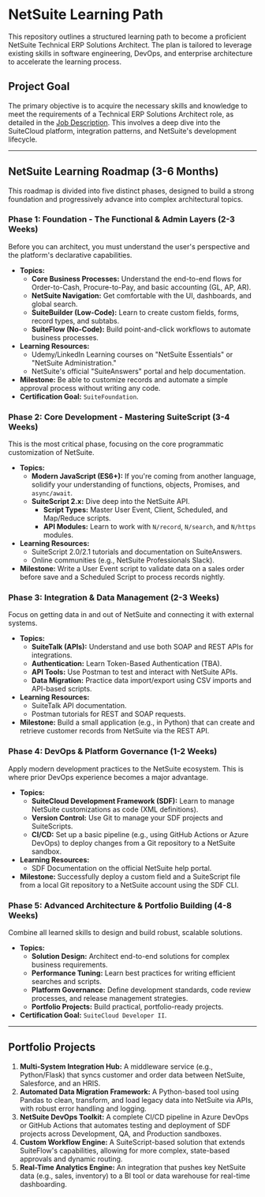 # NetSuite Learning Path

This repository outlines a structured learning path to become a proficient NetSuite Technical ERP Solutions Architect. The plan is tailored to leverage existing skills in software engineering, DevOps, and enterprise architecture to accelerate the learning process.

## Project Goal

The primary objective is to acquire the necessary skills and knowledge to meet the requirements of a Technical ERP Solutions Architect role, as detailed in the [Job Description](data/external/Job_Description.txt). This involves a deep dive into the SuiteCloud platform, integration patterns, and NetSuite's development lifecycle.

---

## NetSuite Learning Roadmap (3-6 Months)

This roadmap is divided into five distinct phases, designed to build a strong foundation and progressively advance into complex architectural topics.

### Phase 1: Foundation - The Functional & Admin Layers (2-3 Weeks)

Before you can architect, you must understand the user's perspective and the platform's declarative capabilities.

*   **Topics:**
    *   **Core Business Processes:** Understand the end-to-end flows for Order-to-Cash, Procure-to-Pay, and basic accounting (GL, AP, AR).
    *   **NetSuite Navigation:** Get comfortable with the UI, dashboards, and global search.
    *   **SuiteBuilder (Low-Code):** Learn to create custom fields, forms, record types, and subtabs.
    *   **SuiteFlow (No-Code):** Build point-and-click workflows to automate business processes.
*   **Learning Resources:**
    *   Udemy/LinkedIn Learning courses on "NetSuite Essentials" or "NetSuite Administration."
    *   NetSuite's official "SuiteAnswers" portal and help documentation.
*   **Milestone:** Be able to customize records and automate a simple approval process without writing any code.
*   **Certification Goal:** `SuiteFoundation`.

### Phase 2: Core Development - Mastering SuiteScript (3-4 Weeks)

This is the most critical phase, focusing on the core programmatic customization of NetSuite.

*   **Topics:**
    *   **Modern JavaScript (ES6+):** If you're coming from another language, solidify your understanding of functions, objects, Promises, and `async/await`.
    *   **SuiteScript 2.x:** Dive deep into the NetSuite API.
        *   **Script Types:** Master User Event, Client, Scheduled, and Map/Reduce scripts.
        *   **API Modules:** Learn to work with `N/record`, `N/search`, and `N/https` modules.
*   **Learning Resources:**
    *   SuiteScript 2.0/2.1 tutorials and documentation on SuiteAnswers.
    *   Online communities (e.g., NetSuite Professionals Slack).
*   **Milestone:** Write a User Event script to validate data on a sales order before save and a Scheduled Script to process records nightly.

### Phase 3: Integration & Data Management (2-3 Weeks)

Focus on getting data in and out of NetSuite and connecting it with external systems.

*   **Topics:**
    *   **SuiteTalk (APIs):** Understand and use both SOAP and REST APIs for integrations.
    *   **Authentication:** Learn Token-Based Authentication (TBA).
    *   **API Tools:** Use Postman to test and interact with NetSuite APIs.
    *   **Data Migration:** Practice data import/export using CSV imports and API-based scripts.
*   **Learning Resources:**
    *   SuiteTalk API documentation.
    *   Postman tutorials for REST and SOAP requests.
*   **Milestone:** Build a small application (e.g., in Python) that can create and retrieve customer records from NetSuite via the REST API.

### Phase 4: DevOps & Platform Governance (1-2 Weeks)

Apply modern development practices to the NetSuite ecosystem. This is where prior DevOps experience becomes a major advantage.

*   **Topics:**
    *   **SuiteCloud Development Framework (SDF):** Learn to manage NetSuite customizations as code (XML definitions).
    *   **Version Control:** Use Git to manage your SDF projects and SuiteScripts.
    *   **CI/CD:** Set up a basic pipeline (e.g., using GitHub Actions or Azure DevOps) to deploy changes from a Git repository to a NetSuite sandbox.
*   **Learning Resources:**
    *   SDF Documentation on the official NetSuite help portal.
*   **Milestone:** Successfully deploy a custom field and a SuiteScript file from a local Git repository to a NetSuite account using the SDF CLI.

### Phase 5: Advanced Architecture & Portfolio Building (4-8 Weeks)

Combine all learned skills to design and build robust, scalable solutions.

*   **Topics:**
    *   **Solution Design:** Architect end-to-end solutions for complex business requirements.
    *   **Performance Tuning:** Learn best practices for writing efficient searches and scripts.
    *   **Platform Governance:** Define development standards, code review processes, and release management strategies.
    *   **Portfolio Projects:** Build practical, portfolio-ready projects.
*   **Certification Goal:** `SuiteCloud Developer II`.

---

## Portfolio Projects

1.  **Multi-System Integration Hub:** A middleware service (e.g., Python/Flask) that syncs customer and order data between NetSuite, Salesforce, and an HRIS.
2.  **Automated Data Migration Framework:** A Python-based tool using Pandas to clean, transform, and load legacy data into NetSuite via APIs, with robust error handling and logging.
3.  **NetSuite DevOps Toolkit:** A complete CI/CD pipeline in Azure DevOps or GitHub Actions that automates testing and deployment of SDF projects across Development, QA, and Production sandboxes.
4.  **Custom Workflow Engine:** A SuiteScript-based solution that extends SuiteFlow's capabilities, allowing for more complex, state-based approvals and dynamic routing.
5.  **Real-Time Analytics Engine:** An integration that pushes key NetSuite data (e.g., sales, inventory) to a BI tool or data warehouse for real-time dashboarding.